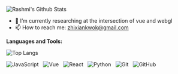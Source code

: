 
<!--
### Hi there 👋
**ZhixianKwok/ZhixianKwok** is a ✨ _special_ ✨ repository because its `README.md` (this file) appears on your GitHub profile.
Here are some ideas to get you started:
- 🔭 I’m currently working on ...
- 🌱 I’m currently learning ...
- 👯 I’m looking to collaborate on ...
- 🤔 I’m looking for help with ...
- 💬 Ask me about ...
- 📫 How to reach me: ...
- 😄 Pronouns: ...
- ⚡ Fun fact: ...
-->

![Rashmi's Github Stats](https://github-readme-stats.vercel.app/api?username=zhixiankwok&theme=dark&hide_border=true&count_private=true&show_icons=true&include_all_commits=true)

- 🔭 I’m currently researching at the intersection of vue and webgl
- 📫 How to reach me: zhixiankwok@gmail.com
<!-- 📝 [Resume](https://rusty-sj.github.io/media/Rashmi_Jadhav.pdf) -->

**Languages and Tools:**   

![Top Langs](https://github-readme-stats.vercel.app/api/top-langs/?username=zhixiankwok&theme=dark&hide=TeX&layout=compact)   

![JavaScript](https://img.shields.io/badge/-JavaScript-black?logo=javascript&style=social)&nbsp;&nbsp;
![Vue](https://img.shields.io/badge/-Vue-black?logo=vue.js&style=social)&nbsp;&nbsp;
![React](https://img.shields.io/badge/-React-black?logo=react&style=social)&nbsp;&nbsp;
![Python](https://img.shields.io/badge/-Python-black?logo=Python&style=social)&nbsp;&nbsp;
![Git](https://img.shields.io/badge/-Git-black?logo=git&style=social)&nbsp;&nbsp;
![GitHub](https://img.shields.io/badge/-GitHub-black?logo=github&style=social)&nbsp;&nbsp;




